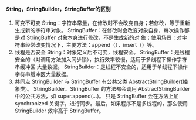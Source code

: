 #### String，StringBuilder，StringBuffer的区别

1. 可变不可变
   String：字符串常量，在修改时不会改变自身；若修改，等于重新生成新的字符串对象。
   StringBuffer：在修改时会改变对象自身，每次操作都是对 StringBuffer 对象本身进行修改，不是生成新的对
   象；使用场景：对字符串经常改变情况下，主要方法：append（），insert（）等。
2. 线程是否安全
   String：对象定义后不可变，线程安全。
   StringBuffer：是线程安全的（对调用方法加入同步锁），执行效率较慢，适用于多线程下操作字符串缓冲区
   大量数据。
   StringBuilder：是线程不安全的，适用于单线程下操作字符串缓冲区大量数据。
3. 共同点
   StringBuilder 与 StringBuffer 有公共父类 AbstractStringBuilder(抽象类)。
   StringBuilder、StringBuffer 的方法都会调用 AbstractStringBuilder 中的公共方法，如 super.append(...)。
   只是 StringBuffer 会在方法上加 synchronized 关键字，进行同步。最后，如果程序不是多线程的，那么使用
   StringBuilder 效率高于 StringBuffer。

